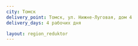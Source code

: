 ```yaml
---
city: Томск 
delivery_point: Томск, ул. Нижне-Луговая, дом 4
delivery_days: 4 рабочих дня

layout: region_reduktor
---
```


